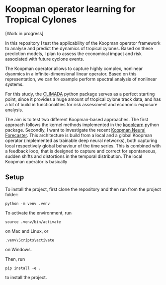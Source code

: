 # Koopman operator learning for Tropical Cylones

[Work in progress]

In this repository I test the applicability of the Koopman operator framework to analyse
and predict the dynamics of tropical cylones. Based on these prediction models, I plan to 
assess the economical impact and risk associated with future cyclone events.

The Koopman operator allows to capture highly complex, nonlinear dyanmics in a infinite-dimensional linear operator.
Based on this representation, we can for example perform spectral analysis of nonlinear systems. 

For this study, the [CLIMADA](https://github.com/CLIMADA-project/climada_python) python package serves as a perfect starting point, since it
provides a huge amount of tropical cylone track data, and has a lot of build in functionalities for risk assessment and economic exposure analysis.

The aim is to test two different Koopman-based approaches. The first approach follows the kernel methods implemented in the
[kooplearn](https://github.com/Machine-Learning-Dynamical-Systems/kooplearn) python package. Secondly, I want to investigate
the recent [Koopman Neural Forecaster](https://github.com/google-research/google-research/tree/master/KNF). This architecture
is build from a local and a global Koopman operator (implemented as trainable deep neural networks), both capturing local respectively
global behaviour of the time series. This is combined with a feedback loop, that is designed to capture and correct for spontaneous,
sudden shifts and distortions in the temporal distribution. The local Koopman operator is basically 


## Setup
To install the project, first clone the repository and then run from the project folder:
```
python -m venv .venv
```
To activate the environment, run
```
source .venv/bin/activate
```
on Mac and Linux, or
```
.venv\Scripts\activate
```
on Windows.

Then, run
```
pip install -e .
```
to install the project.

